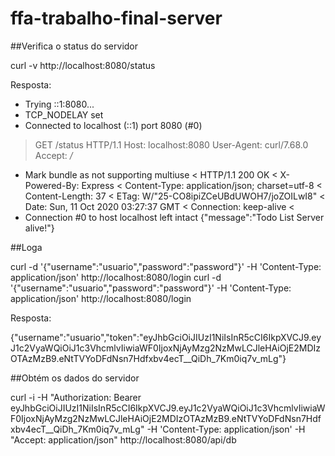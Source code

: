 # ffa-trabalho-final-server




##Verifica o status do servidor

curl -v http://localhost:8080/status

Resposta:
*   Trying ::1:8080...
* TCP_NODELAY set
* Connected to localhost (::1) port 8080 (#0)
> GET /status HTTP/1.1
> Host: localhost:8080
> User-Agent: curl/7.68.0
> Accept: */*
> 
* Mark bundle as not supporting multiuse
< HTTP/1.1 200 OK
< X-Powered-By: Express
< Content-Type: application/json; charset=utf-8
< Content-Length: 37
< ETag: W/"25-CO8ipiZCeUBdUWOH7/joZOILwI8"
< Date: Sun, 11 Oct 2020 03:27:37 GMT
< Connection: keep-alive
< 
* Connection #0 to host localhost left intact
{"message":"Todo List Server alive!"}



##Loga 

curl -d '{"username":"usuario","password":"password"}' -H 'Content-Type: application/json' http://localhost:8080/login
curl -d '{"username":"usuario","password":"password"}' -H 'Content-Type: application/json' http://localhost:8080/login

Resposta:

{"username":"usuario","token":"eyJhbGciOiJIUzI1NiIsInR5cCI6IkpXVCJ9.eyJ1c2VyaWQiOiJ1c3VhcmlvIiwiaWF0IjoxNjAyMzg2NzMwLCJleHAiOjE2MDIzOTAzMzB9.eNtTVYoDFdNsn7Hdfxbv4ecT__QiDh_7Km0iq7v_mLg"}



##Obtém os dados do servidor

 curl -i -H "Authorization: Bearer eyJhbGciOiJIUzI1NiIsInR5cCI6IkpXVCJ9.eyJ1c2VyaWQiOiJ1c3VhcmlvIiwiaWF0IjoxNjAyMzg2NzMwLCJleHAiOjE2MDIzOTAzMzB9.eNtTVYoDFdNsn7Hdfxbv4ecT__QiDh_7Km0iq7v_mLg" -H 'Content-Type: application/json' -H "Accept: application/json"  http://localhost:8080/api/db

